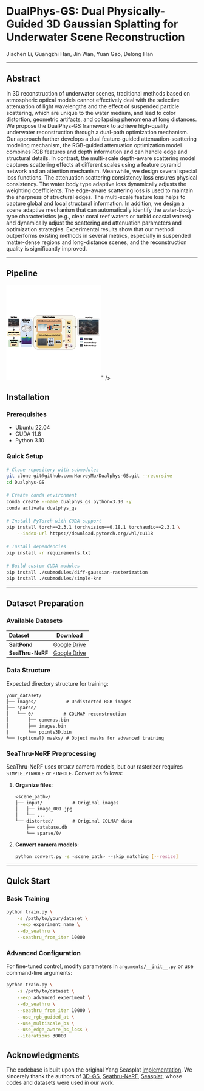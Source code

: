 # DualPhys-GS: Dual Physically-Guided 3D Gaussian Splatting for Underwater Scene Reconstruction

<div align="left">
Jiachen Li, Guangzhi Han, Jin Wan, Yuan Gao, Delong Han

</div>

---

## Abstract

In 3D reconstruction of underwater scenes, traditional methods based on atmospheric optical models cannot effectively deal with the selective attenuation of light wavelengths and the effect of suspended particle scattering, which are unique to the water medium, and lead to color distortion, geometric artifacts, and collapsing phenomena at long distances. We propose the DualPhys-GS framework to achieve high-quality underwater reconstruction through a dual-path optimization mechanism. Our approach further develops a dual feature-guided attenuation-scattering modeling mechanism, the RGB-guided attenuation optimization model combines RGB features and depth information and can handle edge and structural details. In contrast, the multi-scale depth-aware scattering model captures scattering effects at different scales using a feature pyramid network and an attention mechanism. Meanwhile, we design several special loss functions. The attenuation scattering consistency loss ensures physical consistency. The water body type adaptive loss dynamically adjusts the weighting coefficients. The edge-aware scattering loss is used to maintain the sharpness of structural edges. The multi-scale feature loss helps to capture global and local structural information. In addition, we design a scene adaptive mechanism that can automatically identify the water-body-type characteristics (e.g., clear coral reef waters or turbid coastal waters) and dynamically adjust the scattering and attenuation parameters and optimization strategies. Experimental results show that our method outperforms existing methods in several metrics, especially in suspended matter-dense regions and long-distance scenes, and the reconstruction quality is significantly improved.

---

## Pipeline

![pipeline](https://github.com/Hangz0416/Dualphys-GS/blob/master/assets/pipeline.png)"  />

## Installation

### Prerequisites

- Ubuntu 22.04
- CUDA 11.8
- Python 3.10

### Quick Setup

```bash
# Clone repository with submodules
git clone git@github.com:HarveyMu/Dualphys-GS.git --recursive
cd Dualphys-GS

# Create conda environment
conda create --name dualphys_gs python=3.10 -y
conda activate dualphys_gs

# Install PyTorch with CUDA support
pip install torch==2.3.1 torchvision==0.18.1 torchaudio==2.3.1 \
    --index-url https://download.pytorch.org/whl/cu118

# Install dependencies
pip install -r requirements.txt

# Build custom CUDA modules
pip install ./submodules/diff-gaussian-rasterization
pip install ./submodules/simple-knn
```

---

## Dataset Preparation

### Available Datasets

| Dataset                | Download                                                                                        |
| :--------------------- | ----------------------------------------------------------------------------------------------- |
| **SaltPond**     | [Google Drive](https://drive.google.com/file/d/1gItZkfEFmXZzIRh5b6wXeWD6GappX-QN/view?usp=sharing) |
| **SeaThru-NeRF** | [Google Drive](https://drive.google.com/uc?export=download&id=1RzojBFvBWjUUhuJb95xJPSNP3nJwZWaT)   |

### Data Structure

Expected directory structure for training:

```
your_dataset/
├── images/           # Undistorted RGB images
├── sparse/
│   └── 0/           # COLMAP reconstruction
│       ├── cameras.bin
│       ├── images.bin
│       └── points3D.bin
└── (optional) masks/ # Object masks for advanced training
```

### SeaThru-NeRF Preprocessing

SeaThru-NeRF uses `OPENCV` camera models, but our rasterizer requires `SIMPLE_PINHOLE` or `PINHOLE`. Convert as follows:

1. **Organize files**:

   ```
   <scene_path>/
   ├── input/           # Original images
   │   ├── image_001.jpg
   │   └── ...
   └── distorted/       # Original COLMAP data
       ├── database.db
       └── sparse/0/
   ```
2. **Convert camera models**:

   ```bash
   python convert.py -s <scene_path> --skip_matching [--resize]
   ```

---

## Quick Start



### Basic Training

```bash
python train.py \
    -s /path/to/your/dataset \
    --exp experiment_name \
    --do_seathru \
    --seathru_from_iter 10000
```

### Advanced Configuration

For fine-tuned control, modify parameters in `arguments/__init__.py` or use command-line arguments:

```bash
python train.py \
    -s /path/to/dataset \
    --exp advanced_experiment \
    --do_seathru \
    --seathru_from_iter 10000 \
    --use_rgb_guided_at \
    --use_multiscale_bs \
    --use_edge_aware_bs_loss \
    --iterations 30000
```
## Acknowledgments
The codebase is built upon the original Yang Seasplat [implementation](https://github.com/dxyang/seasplat/). We sincerely thank the authors of [3D-GS](https://github.com/graphdeco-inria/gaussian-splatting), [Seathru-NeRF](https://sea-thru-nerf.github.io/), [Seasplat](https://github.com/dxyang/seasplat/), whose codes and datasets were used in our work.
